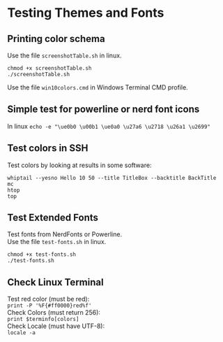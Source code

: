 # Testing Themes and Fonts
## Printing color schema
Use the file `screenshotTable.sh` in linux.
```
chmod +x screenshotTable.sh
./screenshotTable.sh
```
Use the file `win10colors.cmd` in Windows Terminal CMD profile.

## Simple test for powerline or nerd font icons  
In linux
`echo -e "\ue0b0 \u00b1 \ue0a0 \u27a6 \u2718 \u26a1 \u2699"`

## Test colors in SSH
Test colors by looking at results in some software:
```
whiptail --yesno Hello 10 50 --title TitleBox --backtitle BackTitle
mc
htop
top
```

## Test Extended Fonts
Test fonts from NerdFonts or Powerline.  
Use the file `test-fonts.sh` in linux.
```
chmod +x test-fonts.sh
./test-fonts.sh
```

## Check Linux Terminal
Test red color (must be red):  
`print -P '%F{#ff0000}red%f'`  
Check Colors (must return 256):  
`print $terminfo[colors]`  
Check Locale (must have UTF-8):  
`locale -a`
